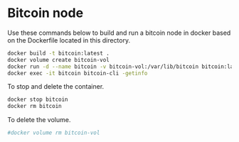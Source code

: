 # Bitcoin node

Use these commands below to build and run a bitcoin node in docker based on the Dockerfile located in this directory.

```sh
docker build -t bitcoin:latest .
docker volume create bitcoin-vol
docker run -d --name bitcoin -v bitcoin-vol:/var/lib/bitcoin bitcoin:latest 
docker exec -it bitcoin bitcoin-cli -getinfo
```

To stop and delete the container.
```sh
docker stop bitcoin
docker rm bitcoin
```

To delete the volume.
```sh
#docker volume rm bitcoin-vol
```